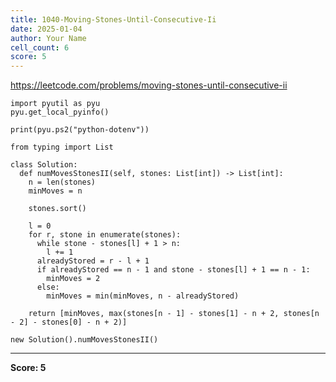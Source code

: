 ```yaml
---
title: 1040-Moving-Stones-Until-Consecutive-Ii
date: 2025-01-04
author: Your Name
cell_count: 6
score: 5
---
```


https://leetcode.com/problems/moving-stones-until-consecutive-ii


```
import pyutil as pyu
pyu.get_local_pyinfo()
```


```
print(pyu.ps2("python-dotenv"))
```


```
from typing import List
```


```
class Solution:
  def numMovesStonesII(self, stones: List[int]) -> List[int]:
    n = len(stones)
    minMoves = n

    stones.sort()

    l = 0
    for r, stone in enumerate(stones):
      while stone - stones[l] + 1 > n:
        l += 1
      alreadyStored = r - l + 1
      if alreadyStored == n - 1 and stone - stones[l] + 1 == n - 1:
        minMoves = 2
      else:
        minMoves = min(minMoves, n - alreadyStored)

    return [minMoves, max(stones[n - 1] - stones[1] - n + 2, stones[n - 2] - stones[0] - n + 2)]
```


```
new Solution().numMovesStonesII()
```


---
**Score: 5**